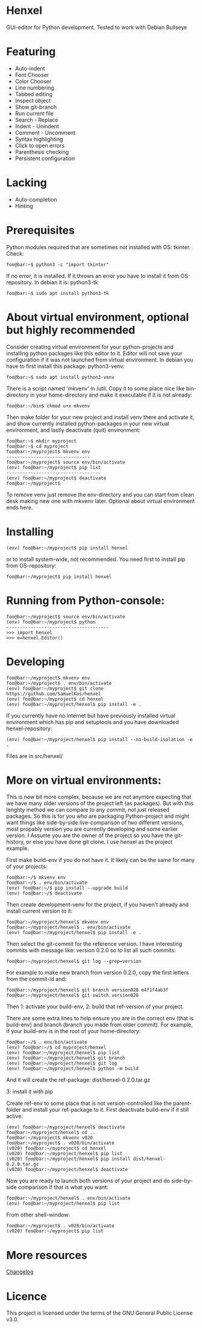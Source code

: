 # Henxel
GUI-editor for Python development. Tested to work with Debian Bullseye


# Featuring
* Auto-indent
* Font Chooser
* Color Chooser
* Line numbering
* Tabbed editing
* Inspect object
* Show git-branch
* Run current file
* Search - Replace
* Indent - Unindent
* Comment - Uncomment
* Syntax highlighting
* Click to open errors
* Parenthesis checking
* Persistent configuration

# Lacking
* Auto-completion
* Hinting

# Prerequisites
Python modules required that are sometimes not installed with OS: tkinter. Check:

```console
foo@bar:~$ python3 -c "import tkinter"
```

If no error, it is installed. If it throws an error you have to install it from OS-repository. In debian it is: python3-tk

```console
foo@bar:~$ sudo apt install python3-tk
```

# About virtual environment, optional but highly recommended
Consider creating virtual environment for your python-projects and installing python packages like this editor to it. Editor will not save your configuration if it was not launched from virtual environment. In debian you have to first install this package: python3-venv:

```console
foo@bar:~$ sudo apt install python3-venv
```

There is a script named 'mkvenv' in /util. Copy it to some place nice like bin-directory in your home-directory and make it executable if it is not already:

```console
foo@bar:~/bin$ chmod u+x mkvenv
```

Then make folder for your new project and install venv there and activate it, and show currently installed python-packages in your new virtual environment, and lastly deactivate (quit) environment:

```console
foo@bar:~$ mkdir myproject
foo@bar:~$ cd myproject
foo@bar:~/myproject$ mkvenv env
-------------------------------
foo@bar:~/myproject$ source env/bin/activate
(env) foo@bar:~/myproject$ pip list
-----------------------------------
(env) foo@bar:~/myproject$ deactivate
foo@bar:~/myproject$
```

To remove venv just remove the env-directory and you can start from clean desk making new one with mkvenv later. Optional about virtual environment ends here.

# Installing
```console
(env) foo@bar:~/myproject$ pip install henxel
```

or to install system-wide, not recommended. You need first to install pip from OS-repository:

```console
foo@bar:~/myproject$ pip install henxel
```


# Running from Python-console:

```console
foo@bar:~/myproject$ source env/bin/activate
(env) foo@bar:~/myproject$ python
--------------------------------------
>>> import henxel
>>> e=henxel.Editor()
```

# Developing

```console
foo@bar:~/myproject$ mkvenv env
foo@bar:~/myproject$ . env/bin/activate
(env) foo@bar:~/myproject$ git clone https://github.com/SamuelKos/henxel
(env) foo@bar:~/myproject$ cd henxel
(env) foo@bar:~/myproject/henxel$ pip install -e .
```

If you currently have no internet but have previously installed virtual environment which has pip and setuptools and you have downloaded henxel-repository:

```console
(env) foo@bar:~/myproject/henxel$ pip install --no-build-isolation -e .
```

Files are in src/henxel/


# More on virtual environments:
This is now bit more complex, because we are not anymore expecting that we have many older versions of the project
left (as packages). But with this lenghty method we can compare to any commit, not just released packages.
So this is for you who are packaging Python-project and might want things like side-by-side live-comparison of two
different versions, most propably version you are currently developing and some earlier version. I Assume you are the
owner of the project so you have the git-history, or else you have done git clone. I use henxel as the project example.

First make build-env if you do not have it. It likely can be the same for many of your projects:

```console
foo@bar:~/$ mkvenv env
foo@bar:~/$ . env/bin/activate
(env) foo@bar:~/$ pip install --upgrade build
(env) foo@bar:~/$ deactivate
```

Then create development-venv for the project, if you haven't already and install current version to it:

```console
foo@bar:~/myproject/henxel$ mkvenv env
foo@bar:~/myproject/henxel$ . env/bin/activate
(env) foo@bar:~/myproject/henxel$ pip install -e .
```

Then select the git-commit for the reference version. I have interesting commits with message like: version 0.2.0
so to list all such commits:

```console
foo@bar:~/myproject/henxel$ git log --grep=version
```

For example to make new branch from version 0.2.0, copy the first letters from the commit-id and:

```console
foo@bar:~/myproject/henxel$ git branch version020 e4f1f4ab3f
foo@bar:~/myproject/henxel$ git switch version020
```

Then 1: activate your build-env, 2: build that ref-version of your project.

There are some extra lines to help ensure you are in the correct env (that is build-env) and branch
(branch you made from older commit).
For example, if your build-env is in the root of your home-directory:

```console
foo@bar:~/$ . env/bin/activate
(env) foo@bar:~/$ cd myproject/henxel
(env) foo@bar:~/myproject/henxel$ pip list
(env) foo@bar:~/myproject/henxel$ git branch
(env) foo@bar:~/myproject/henxel$ git log
(env) foo@bar:~/myproject/henxel$ python -m build
```

And it will create the ref-package: dist/henxel-0.2.0.tar.gz

3: install it with pip

Create ref-env to some place that is not version-controlled like the parent-folder and install your ref-package to it. First deactivate build-env if it still active:

```console
(env) foo@bar:~/myproject/henxel$ deactivate
foo@bar:~/myproject/henxel$ cd ..
foo@bar:~/myproject$ mkvenv v020
foo@bar:~/myproject$ . v020/bin/activate
(v020) foo@bar:~/myproject$ cd henxel
(v020) foo@bar:~/myproject/henxel$ pip list
(v020) foo@bar:~/myproject/henxel$ pip install dist/henxel-0.2.0.tar.gz
(v020) foo@bar:~/myproject/henxel$ deactivate
```

Now you are ready to launch both versions of your project and do side-by-side comparison if that is what you want:

```console
foo@bar:~/myproject/henxel$ . env/bin/activate
(env) foo@bar:~/myproject/henxel$ pip list
```

From other shell-window:

```console
foo@bar:~/myproject$ . v020/bin/activate
(v020) foo@bar:~/myproject$ pip list
```


# More resources
[Changelog](https://github.com/SamuelKos/henxel/blob/main/CHANGELOG)

# Licence
This project is licensed under the terms of the GNU General Public License v3.0.
